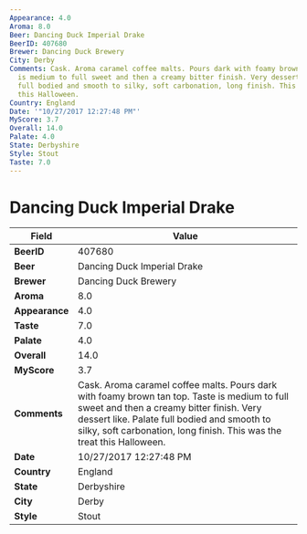 ```yaml
---
Appearance: 4.0
Aroma: 8.0
Beer: Dancing Duck Imperial Drake
BeerID: 407680
Brewer: Dancing Duck Brewery
City: Derby
Comments: Cask. Aroma caramel coffee malts. Pours dark with foamy brown tan top. Taste
  is medium to full sweet and then a creamy bitter finish. Very dessert like. Palate
  full bodied and smooth to silky, soft carbonation, long finish. This was the treat
  this Halloween.
Country: England
Date: '"10/27/2017 12:27:48 PM"'
MyScore: 3.7
Overall: 14.0
Palate: 4.0
State: Derbyshire
Style: Stout
Taste: 7.0
---
```


# Dancing Duck Imperial Drake

| Field         | Value |
|---------------|-------|
| **BeerID** | 407680 |
| **Beer** | Dancing Duck Imperial Drake |
| **Brewer** | Dancing Duck Brewery |
| **Aroma** | 8.0 |
| **Appearance** | 4.0 |
| **Taste** | 7.0 |
| **Palate** | 4.0 |
| **Overall** | 14.0 |
| **MyScore** | 3.7 |
| **Comments** | Cask. Aroma caramel coffee malts. Pours dark with foamy brown tan top. Taste is medium to full sweet and then a creamy bitter finish. Very dessert like. Palate full bodied and smooth to silky, soft carbonation, long finish. This was the treat this Halloween. |
| **Date** | 10/27/2017 12:27:48 PM |
| **Country** | England |
| **State** | Derbyshire |
| **City** | Derby |
| **Style** | Stout |
